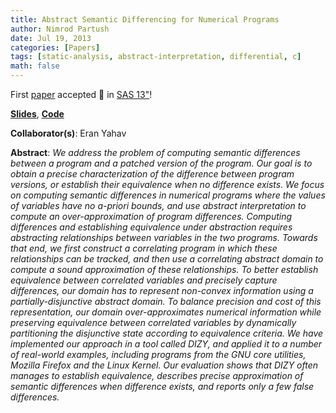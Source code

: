 ```yaml
---
title: Abstract Semantic Differencing for Numerical Programs
author: Nimrod Partush
date: Jul 19, 2013
categories: [Papers]
tags: [static-analysis, abstract-interpretation, differential, c]
math: false
---
```


First [paper](/assets/publications/dizy.pdf) accepted 🥳 in [SAS 13"](https://www.microsoft.com/en-us/research/publication/proceedings-of-the-20th-static-analysis-symposium/)!

**[Slides](/assets/presentations/dizy-sas13.pdf)**, **[Code](https://github.com/nimrodpar/differential)**

**Collaborator(s)**: Eran Yahav

**Abstract**: _We address the problem of computing semantic differences between
          a program and a patched version of the program. Our goal is to obtain a precise
          characterization of the difference between program versions, or establish their
          equivalence when no difference exists.
          We focus on computing semantic differences in numerical programs where the
          values of variables have no a-priori bounds, and use abstract interpretation to
          compute an over-approximation of program differences. Computing differences
          and establishing equivalence under abstraction requires abstracting relationships
          between variables in the two programs. Towards that end, we first construct a
          correlating program in which these relationships can be tracked, and then use
          a correlating abstract domain to compute a sound approximation of these relationships.
          To better establish equivalence between correlated variables and precisely
          capture differences, our domain has to represent non-convex information
          using a partially-disjunctive abstract domain. To balance precision and cost of
          this representation, our domain over-approximates numerical information while
          preserving equivalence between correlated variables by dynamically partitioning
          the disjunctive state according to equivalence criteria.
          We have implemented our approach in a tool called DIZY, and applied it to a
          number of real-world examples, including programs from the GNU core utilities,
          Mozilla Firefox and the Linux Kernel. Our evaluation shows that DIZY often
          manages to establish equivalence, describes precise approximation of semantic
          differences when difference exists, and reports only a few false differences._
